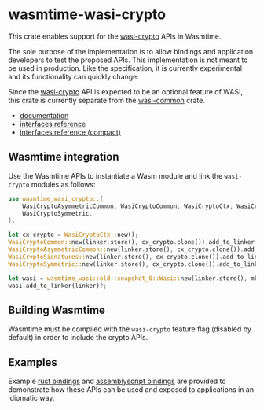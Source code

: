 # wasmtime-wasi-crypto

This crate enables support for the [wasi-crypto] APIs in Wasmtime.

The sole purpose of the implementation is to allow bindings and
application developers to test the proposed APIs. This implementation
is not meant to be used in production. Like the specification, it is
currently experimental and its functionality can quickly change.

Since the [wasi-crypto] API is expected to be an optional feature of
WASI, this crate is currently separate from the [wasi-common] crate.

* [documentation]
* [interfaces reference]
* [interfaces reference (compact)]

[wasi-crypto]: https://github.com/WebAssembly/wasi-crypto
[wasi-common]: ../../wasi-common
[documentation]: ../spec/docs/wasi-crypto.md
[interfaces reference]: ../spec/witx/codegen/wasi_ephemeral_crypto.md
[interfaces reference (compact)]: ../spec/witx/codegen/wasi_ephemeral_crypto.txt

## Wasmtime integration

Use the Wasmtime APIs to instantiate a Wasm module and link the
`wasi-crypto` modules as follows:

```rust
use wasmtime_wasi_crypto::{
    WasiCryptoAsymmetricCommon, WasiCryptoCommon, WasiCryptoCtx, WasiCryptoSignatures,
    WasiCryptoSymmetric,
};

let cx_crypto = WasiCryptoCtx::new();
WasiCryptoCommon::new(linker.store(), cx_crypto.clone()).add_to_linker(linker)?;
WasiCryptoAsymmetricCommon::new(linker.store(), cx_crypto.clone()).add_to_linker(linker)?;
WasiCryptoSignatures::new(linker.store(), cx_crypto.clone()).add_to_linker(linker)?;
WasiCryptoSymmetric::new(linker.store(), cx_crypto.clone()).add_to_linker(linker)?;

let wasi = wasmtime_wasi::old::snapshot_0::Wasi::new(linker.store(), mk_cx()?);
wasi.add_to_linker(linker)?;
```

## Building Wasmtime

Wasmtime must be compiled with the `wasi-crypto` feature flag
(disabled by default) in order to include the crypto APIs.

## Examples

Example [rust bindings] and [assemblyscript bindings] are provided to
demonstrate how these APIs can be used and exposed to applications in
an idiomatic way.

[rust bindings]: ../spec/implementations/bindings/rust
[assemblyscript bindings]: ../spec/implementations/bindings/assemblyscript

